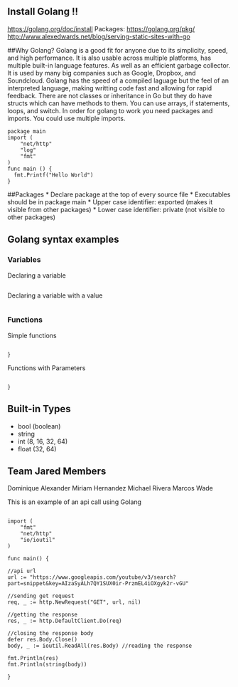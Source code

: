 ## Install Golang !!
https://golang.org/doc/install
Packages: https://golang.org/pkg/
http://www.alexedwards.net/blog/serving-static-sites-with-go

##Why Golang?
Golang is a good fit for anyone due to its simplicity, speed, and high performance. It is also
usable across multiple platforms, has multiple built-in language features. As well as an 
efficient garbage collector. It is used by many big companies such as Google, Dropbox, and 
Soundcloud. Golang has the speed of a compiled laguage but the feel of 
an interpreted language, making writting code fast and allowing for rapid feedback.
There are not classes or inheritance in Go but they do have 
structs which can have methods to them. You can use arrays, if statements, loops, and switch.
In order for golang to work you need packages and imports. You could use 
multiple imports.
```
package main 
import (
    "net/http"
    "log"
    "fmt"
)
func main () {
  fmt.Printf("Hello World")
}
```
##Packages
    * Declare package at the top of every source file
    * Execut­ables should be in package main
    * Upper case identifier: exported (makes it visible from other packages)
    * Lower case identifier: private (not visible to other packages)
## Golang syntax examples
### Variables
Declaring a variable
```var varname vartype
```
Declaring a variable with a value
```var varname vartype = value
```
### Functions
Simple functions
```func functionName() {
    
}
```
Functions with Parameters
```func functionName(param1 string, param2 int) {
    
}
```
## Built-in  Types
* bool (boolean)
* string
* int (8, 16, 32, 64)
* float (32, 64)
## Team Jared Members
Dominique Alexander
Miriam Hernandez
Michael Rivera
Marcos Wade

This is an example of an api call using Golang
```package main

import (
	"fmt"
	"net/http"
	"io/ioutil"
)

func main() {

//api url
url := "https://www.googleapis.com/youtube/v3/search?part=snippet&key=AIzaSyALh7QY1SUX0ir-PrzmEL4iOXgyk2r-vGU"

//sending get request
req, _ := http.NewRequest("GET", url, nil)

//getting the response
res, _ := http.DefaultClient.Do(req)

//closing the response body
defer res.Body.Close()
body, _ := ioutil.ReadAll(res.Body) //reading the response

fmt.Println(res)
fmt.Println(string(body))

}
```
